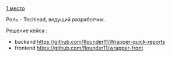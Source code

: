 [1 место](https://t.me/ithubrostov/363)

Роль - Techlead, ведущий разработчик.

Решение кейса :
- backend https://github.com/flounder11/Wrapper-quick-reports
- frontend https://github.com/flounder11/wrapper-front
